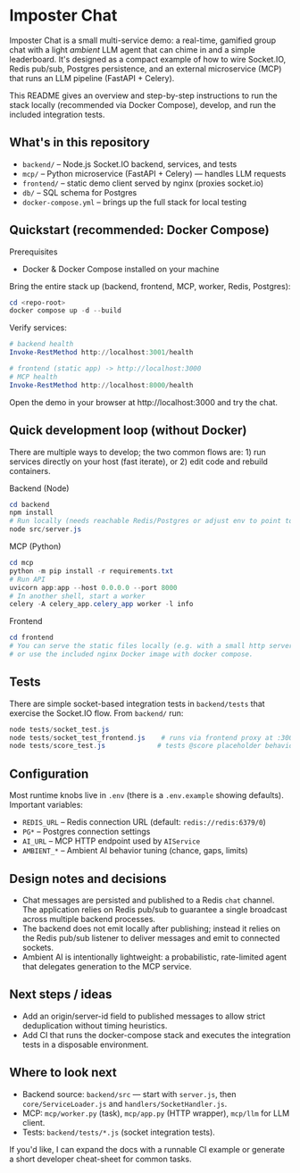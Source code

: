 # Imposter Chat

Imposter Chat is a small multi-service demo: a real-time, gamified group chat
with a light *ambient* LLM agent that can chime in and a simple leaderboard.
It's designed as a compact example of how to wire Socket.IO, Redis pub/sub,
Postgres persistence, and an external microservice (MCP) that runs an LLM
pipeline (FastAPI + Celery).

This README gives an overview and step-by-step instructions to run the stack
locally (recommended via Docker Compose), develop, and run the included
integration tests.


## What's in this repository
- `backend/` – Node.js Socket.IO backend, services, and tests
- `mcp/` – Python microservice (FastAPI + Celery) — handles LLM requests
- `frontend/` – static demo client served by nginx (proxies socket.io)
- `db/` – SQL schema for Postgres
- `docker-compose.yml` – brings up the full stack for local testing

## Quickstart (recommended: Docker Compose)
Prerequisites
- Docker & Docker Compose installed on your machine

Bring the entire stack up (backend, frontend, MCP, worker, Redis, Postgres):

```powershell
cd <repo-root>
docker compose up -d --build
```

Verify services:

```powershell
# backend health
Invoke-RestMethod http://localhost:3001/health

# frontend (static app) -> http://localhost:3000
# MCP health
Invoke-RestMethod http://localhost:8000/health
```

Open the demo in your browser at http://localhost:3000 and try the chat.

## Quick development loop (without Docker)
There are multiple ways to develop; the two common flows are: 1) run services
directly on your host (fast iterate), or 2) edit code and rebuild containers.

Backend (Node)

```powershell
cd backend
npm install
# Run locally (needs reachable Redis/Postgres or adjust env to point to services)
node src/server.js
```

MCP (Python)

```powershell
cd mcp
python -m pip install -r requirements.txt
# Run API
uvicorn app:app --host 0.0.0.0 --port 8000
# In another shell, start a worker
celery -A celery_app.celery_app worker -l info
```

Frontend

```powershell
cd frontend
# You can serve the static files locally (e.g. with a small http server)
# or use the included nginx Docker image with docker compose.
```

## Tests
There are simple socket-based integration tests in `backend/tests` that
exercise the Socket.IO flow. From `backend/` run:

```powershell
node tests/socket_test.js
node tests/socket_test_frontend.js    # runs via frontend proxy at :3000
node tests/score_test.js             # tests @score placeholder behavior
```

## Configuration
Most runtime knobs live in `.env` (there is a `.env.example` showing
defaults). Important variables:
- `REDIS_URL` – Redis connection URL (default: `redis://redis:6379/0`)
- `PG*` – Postgres connection settings
- `AI_URL` – MCP HTTP endpoint used by `AIService`
- `AMBIENT_*` – Ambient AI behavior tuning (chance, gaps, limits)

## Design notes and decisions
- Chat messages are persisted and published to a Redis `chat` channel. The
	application relies on Redis pub/sub to guarantee a single broadcast across
	multiple backend processes.
- The backend does not emit locally after publishing; instead it relies on the
	Redis pub/sub listener to deliver messages and emit to connected sockets.
- Ambient AI is intentionally lightweight: a probabilistic, rate-limited
	agent that delegates generation to the MCP service.

## Next steps / ideas
- Add an origin/server-id field to published messages to allow strict
	deduplication without timing heuristics.
- Add CI that runs the docker-compose stack and executes the integration
	tests in a disposable environment.

## Where to look next
- Backend source: `backend/src` — start with `server.js`, then `core/ServiceLoader.js` and `handlers/SocketHandler.js`.
- MCP: `mcp/worker.py` (task), `mcp/app.py` (HTTP wrapper), `mcp/llm` for LLM client.
- Tests: `backend/tests/*.js` (socket integration tests).

If you'd like, I can expand the docs with a runnable CI example or
generate a short developer cheat-sheet for common tasks.
